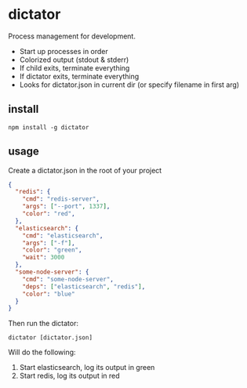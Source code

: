 # dictator

Process management for development.

- Start up processes in order
- Colorized output (stdout & stderr)
- If child exits, terminate everything
- If dictator exits, terminate everything
- Looks for dictator.json in current dir (or specify filename in first arg)

## install

    npm install -g dictator

## usage

Create a dictator.json in the root of your project

~~~ json
{
  "redis": {
    "cmd": "redis-server",
    "args": ["--port", 1337],
    "color": "red",
  },
  "elasticsearch": {
    "cmd": "elasticsearch",
    "args": ["-f"],
    "color": "green",
    "wait": 3000
  },
  "some-node-server": {
    "cmd": "some-node-server",
    "deps": ["elasticsearch", "redis"],
    "color": "blue"
  }
}
~~~

Then run the dictator:

    dictator [dictator.json]

Will do the following:

1. Start elasticsearch, log its output in green
2. Start redis, log its output in red
